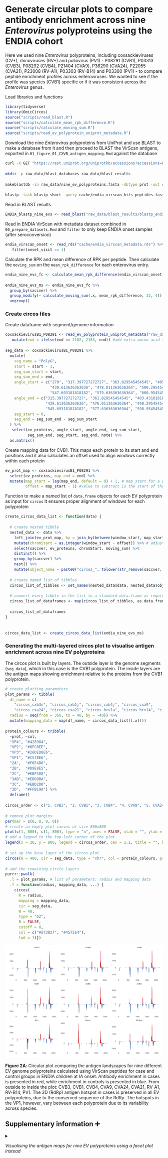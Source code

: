 
# Generate circular plots to compare antibody enrichment across nine *Enterovirus* polyproteins using the ENDIA cohort

Here we used nine *Enterovirus* polyproteins, including coxsackieviruses
(CV\*), rhinoviruses (RV\*) and poliovirus (PV1) - P08291 (CVB1), P03313
(CVB3), P08292 (CVB4), P21404 (CVA9), P36290 (CVA24), P22055 (CVA21),
P23008 (RV-A1), P03303 (RV-B14) and P03300 (PV1) - to compare peptide
enrichment profiles across enteroviruses. We wanted to see if the
profile was species (CVB1) specific or if it was consistent across the
*Enterovirus* genus.

Load libraries and functions

``` r
library(tidyverse)
library(OmicCircos)
source("scripts/read_blast.R")
source("scripts/calculate_mean_rpk_difference.R")
source("scripts/calculate_moving_sum.R")
source("scripts/read_ev_polyprotein_uniprot_metadata.R")
```

Download the nine *Enterovirus* polyproteins from UniProt and use BLAST
to make a database from it and then proceed to BLAST the VirScan
antigens, exported in `01_figure_01_CXVB_antigen_mapping.Rmd` against
the database

``` bash
curl -X GET "https://rest.uniprot.org/uniprotkb/accessions?accessions=P08291%2CP03313%2CP08292%2CP21404%2CP36290%2CP22055%2CP23008%2CP03303%2CP03300" -H "accept: text/plain;format=fasta" > raw_data/nine_ev_polyproteins.fasta

mkdir -p raw_data/blast_databases raw_data/blast_results

makeblastdb -in raw_data/nine_ev_polyproteins.fasta -dbtype prot -out raw_data/blast_databases/nine_ev_polyproteins_db

blastp -task blastp-short -query cache/endia_virscan_hits_peptides.fasta -db raw_data/blast_databases/nine_ev_polyproteins_db -outfmt '6 qaccver saccver pident nident length evalue bitscore mismatch gapopen qstart qend sstart send qseq sseq ppos stitle frames' -evalue 0.01 -word_size 2 -out raw_data/blast_results/blastp_endia_nine_evs_all_virscan_peps.blast
```

Read in BLAST results

``` r
ENDIA_blastp_nine_evs <- read_blast("raw_data/blast_results/blastp_endia_nine_evs_all_virscan_peps.blast")
```

Read in ENDIA VirScan with metadata dataset combined in
`00_prepare_datasets.Rmd` and `filter` to only keep ENDIA onset samples
(after seroconversion)

``` r
endia_virscan_onset <- read_rds("cache/endia_virscan_metadata.rds") %>% 
   filter(onset_visit == 1)
```

Calculate the RPK and mean difference of RPK per peptide. Then calculate
the `moving_sum` on the `mean_rpk_difference` for each enterovirus
entry.

``` r
endia_nine_evs_fc <- calculate_mean_rpk_difference(endia_virscan_onset, sample_id, condition, pep_id, abundance, ENDIA_blastp_nine_evs)

endia_nine_evs_ms <- endia_nine_evs_fc %>% 
  group_by(saccver) %>% 
  group_modify(~ calculate_moving_sum(.x, mean_rpk_difference, 32, 4)) %>% 
  ungroup()
```

### Create circos files

Create dataframe with segment/genome information

``` r
coxsackievirusB1_P08291 <- read_ev_polyprotein_uniprot_metadata("raw_data/coxsackievirusB1_P08291.tsv") %>% 
   mutate(end = ifelse(end == 2182, 2183, end)) #add extra amino acid to 3D region as sp|P36290|POLG_CXA24 has a max value of 2183

seg_data <- coxsackievirusB1_P08291 %>%
  mutate(
    seg_name = "PolyG",
    start = start - 1,
    seg_sum_start = start,
    seg_sum_end = end,
    angle_start = c("270", "317.397727272727", "363.829545454545", "405.431818181818", 
                    "430.613636363636", "478.011363636364", "500.295454545455",
                    "547.693181818182", "579.636363636364", "600.954545454545"),
    angle_end = c("315.397727272727", "361.829545454545", "403.431818181818", 
                  "428.613636363636", "476.011363636364", "498.295454545455", 
                  "545.693181818182", "577.636363636364", "598.954545454545", "628"),
    seg_start = 0,
    seg_end = seg_sum_end - seg_sum_start
  ) %>%
   select(ev_proteins, angle_start, angle_end, seg_sum_start,
          seg_sum_end, seg_start, seg_end, note) %>%
  as.matrix()
```

Create mapping data for CVB1. This maps each protein to its start and
end positions and it also calculates an offset used to align windows
correctly within each protein

``` r
ev_prot_map <- coxsackievirusB1_P08291 %>% 
  select(ev_proteins, map_end = end) %>% 
  mutate(map_start = lag(map_end, default = 0) + 1, # map_start for a protein is the map_end of the previous one + 1
         offset = map_start - 1) #value to subtract is the start of the mapping region - 1
```

Function to make a named list of `data.frame` objects for each EV
polyprotein as input for `circos` It ensures proper alignment of windows
for each polyprotein

``` r
create_circos_data_list <- function(data) {
  
  # create nested tibble
  nested_data <- data %>%
    left_join(ev_prot_map, by = join_by(between(window_start, map_start, map_end))) %>% # match windows to corresponding protein regions
    mutate(chromStart = as.integer(window_start - offset)) %>% # adjust peptide window to align within polyprotein
    select(saccver, ev_proteins, chromStart, moving_sum) %>%
    distinct() %>%
    group_by(saccver) %>%
    nest() %>%
    mutate(object_name = paste0("circos_", tolower(str_remove(saccver, ".*POLG_"))))
  
  # create named list of tibbles
  circos_list_of_tibbles <- set_names(nested_data$data, nested_data$object_name)
  
  # convert every tibble in the list to a standard data.frame as required for circos
  circos_list_of_dataframes <- map(circos_list_of_tibbles, as.data.frame)

  circos_list_of_dataframes
}


circos_data_list <- create_circos_data_list(endia_nine_evs_ms)
```

### Generating the multi-layered circos plot to visualise antigen enrichment across nine EV polyproteins

The circos plot is built by layers. The outside layer is the genome
segments (`seg_data`), which in this case is the CVB1 polyprotein. The
inside layers are the antigen maps showing enrichment relative to the
proteins from the CVB1 polyprotein.

``` r
# create plotting parameters
plot_params <- tibble(
  df_name = c(
    "circos_cxb3n", "circos_cxb1j", "circos_cxb4j", "circos_cxa9",
    "circos_cxa24", "circos_cxa21", "circos_hrv1a", "circos_hrv14", "circos_pol1m"),
  radius = seq(from = 360, to = 40, by = -40)) %>%
  mutate(mapping_data = map(df_name, ~ circos_data_list[[.x]]))

protein_colours <- tribble(
  ~prot, ~col,
  "VP4", "#428984",
  "VP2", "#6FC0EE",
  "VP3", "#26DED8E6",
  "VP1", "#C578E6",
  "2A",  "#F6F4D6",
  "2B",  "#D9E8E5",
  "2C",  "#EBF5D8",
  "3AB", "#EDD9BA",
  "3C",  "#EBD2D0",
  "3D",  "#FFB19A") %>%
  deframe()

circos_order <- c("1. CVB3", "2. CVB1", "3. CVB4", "4. CVA9", "5. CVA24", "6. CVA21", "7. RV-A1", "8. RV-B14", "9. PV1")

# remove plot margins
par(mar = c(0, 0, 0, 0))
# create an empty plot canvas of size 800x800
plot(c(1, 800), c(1, 800), type = "n", axes = FALSE, xlab = "", ylab = "")
# add a legend to the top-left corner of the plot
legend(x = 20, y = 800, legend = circos_order, cex = 1.1, title = "", bty = "n")

# set up the base layer of the circos plot 
circos(R = 400, cir = seg_data, type = "chr", col = protein_colours, print.chr.lab = TRUE, W = 10, scale = FALSE)

# add the remaining circle layers 
purrr::pwalk(
  .l = plot_params, # list of parameters: radius and mapping data
  .f = function(radius, mapping_data, ...) {
    circos(
      R = radius,
      mapping = mapping_data,
      cir = seg_data,
      W = 40,
      type = "b2",
      B = FALSE,
      cutoff = 0,
      col = c("#d73027", "#4575b4"),
      lwd = 1)})
```

![](02_figure_02A_circle_plot_with_nine_evs_files/figure-gfm/unnamed-chunk-8-1.png)<!-- -->

**Figure 2A**: Circular plot comparing the antigen landscapes for nine
different EV genome polyproteins calculated using VirScan peptides for
case and control groups in ENDIA children at IA onset. Antibody
enrichment in cases is presented in red, while enrichment in controls is
presented in blue. From outside to inside the plot: CVB3, CVB1, CVB4,
CVA9, CVA24, CVA21, RV-A1, RV-B14, PV1. The 3D (RdRp) antigen hotspot in
cases is preserved in all EV polyproteins, due to the conserved sequence
of the RdRp. The hotspots in the VP1, however, vary between each
polyprotein due to its variability across species.

## Supplementary information :heavy_plus_sign:

<details>

<summary>

<i> Visualising the antigen maps for nine EV polyproteins using a facet
plot instead </i>
</summary>

Comparing Circos plot with a facet plot:

``` r
# mapping vector to rename the UniProt IDs to match Circos plot names
ev_id_map <- c(
  "sp|P03313|POLG_CXB3N" = "CVB3",
  "sp|P08291|POLG_CXB1J" = "CVB1",
  "sp|P08292|POLG_CXB4J" = "CVB4",
  "sp|P21404|POLG_CXA9" = "CVA9",
  "sp|P36290|POLG_CXA24" = "CVA24",
  "sp|P22055|POLG_CXA21" = "CVA21",
  "sp|P23008|POLG_HRV1A" = "RV-A1",
  "sp|P03303|POLG_HRV14" = "RV-B14",
  "sp|P03300|POLG_POL1M" = "PV1")

endia_nine_evs_ms %>% 
    mutate(ev_id = ev_id_map[saccver]) %>% 
    distinct(window_start, ev_id, .keep_all = TRUE) %>% #remove duplicate windows to avoid overstacking
    mutate(Condition = if_else(moving_sum > 0, "Case", "Control")) %>% 
    ggplot(aes(x = (window_start + window_end) / 2, y = moving_sum, fill = Condition)) +
    geom_bar(stat = "identity") +
    labs(x = "", fill = "", y = "") +
    theme_minimal(base_size = 14) +
    theme(panel.grid.minor = element_blank(),
          panel.grid.major = element_blank()) +
    scale_fill_manual(values = c("Case" = "#d73027", "Control" = "#4575b4"), labels = c("Case", "Control")) +
    theme(legend.position = "none") +
    facet_wrap(~ ev_id, scales = "free")
```

![](02_figure_02A_circle_plot_with_nine_evs_files/figure-gfm/unnamed-chunk-9-1.png)<!-- -->

</details>
